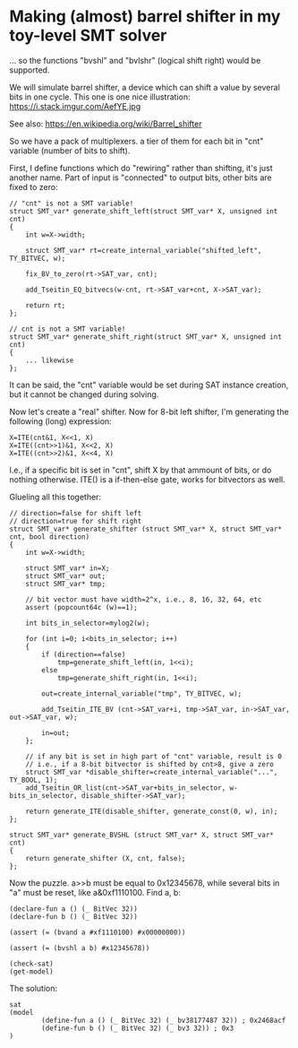 # Making (almost) barrel shifter in my toy-level SMT solver

... so the functions "bvshl" and "bvlshr" (logical shift right) would be supported.

We will simulate barrel shifter, a device which can shift a value by several bits in one cycle.
This one is one nice illustration:
https://i.stack.imgur.com/AefYE.jpg

See also: https://en.wikipedia.org/wiki/Barrel_shifter

So we have a pack of multiplexers. a tier of them for each bit in "cnt" variable (number of bits to shift).

First, I define functions which do "rewiring" rather than shifting, it's just another name.
Part of input is "connected" to output bits, other bits are fixed to zero:

	// "cnt" is not a SMT variable!
	struct SMT_var* generate_shift_left(struct SMT_var* X, unsigned int cnt)
	{
		int w=X->width;

		struct SMT_var* rt=create_internal_variable("shifted_left", TY_BITVEC, w);

		fix_BV_to_zero(rt->SAT_var, cnt);

		add_Tseitin_EQ_bitvecs(w-cnt, rt->SAT_var+cnt, X->SAT_var);

		return rt;
	};

	// cnt is not a SMT variable!
	struct SMT_var* generate_shift_right(struct SMT_var* X, unsigned int cnt)
	{
		... likewise
	};

It can be said, the "cnt" variable would be set during SAT instance creation, but it cannot be changed during solving.

Now let's create a "real" shifter.
Now for 8-bit left shifter, I'm generating the following (long) expression:

	X=ITE(cnt&1, X<<1, X)
	X=ITE((cnt>>1)&1, X<<2, X)
	X=ITE((cnt>>2)&1, X<<4, X)

I.e., if a specific bit is set in "cnt", shift X by that ammount of bits, or do nothing otherwise.
ITE() is a if-then-else gate, works for bitvectors as well.

Glueling all this together:

	// direction=false for shift left
	// direction=true for shift right
	struct SMT_var* generate_shifter (struct SMT_var* X, struct SMT_var* cnt, bool direction)
	{
		int w=X->width;

		struct SMT_var* in=X;
		struct SMT_var* out;
		struct SMT_var* tmp;

		// bit vector must have width=2^x, i.e., 8, 16, 32, 64, etc
		assert (popcount64c (w)==1);

		int bits_in_selector=mylog2(w);

		for (int i=0; i<bits_in_selector; i++)
		{
			if (direction==false)
				tmp=generate_shift_left(in, 1<<i);
			else
				tmp=generate_shift_right(in, 1<<i);

			out=create_internal_variable("tmp", TY_BITVEC, w);

			add_Tseitin_ITE_BV (cnt->SAT_var+i, tmp->SAT_var, in->SAT_var, out->SAT_var, w);

			in=out;
		};

		// if any bit is set in high part of "cnt" variable, result is 0
		// i.e., if a 8-bit bitvector is shifted by cnt>8, give a zero
		struct SMT_var *disable_shifter=create_internal_variable("...", TY_BOOL, 1);
		add_Tseitin_OR_list(cnt->SAT_var+bits_in_selector, w-bits_in_selector, disable_shifter->SAT_var);

		return generate_ITE(disable_shifter, generate_const(0, w), in);
	};

	struct SMT_var* generate_BVSHL (struct SMT_var* X, struct SMT_var* cnt)
	{
		return generate_shifter (X, cnt, false);
	};

Now the puzzle.
a>>b must be equal to 0x12345678, while several bits in "a" must be reset, like a&0xf1110100.
Find a, b:

	(declare-fun a () (_ BitVec 32))
	(declare-fun b () (_ BitVec 32))

	(assert (= (bvand a #xf1110100) #x00000000))

	(assert (= (bvshl a b) #x12345678))

	(check-sat)
	(get-model)

The solution:

	sat
	(model
	        (define-fun a () (_ BitVec 32) (_ bv38177487 32)) ; 0x2468acf
        	(define-fun b () (_ BitVec 32) (_ bv3 32)) ; 0x3
	)

